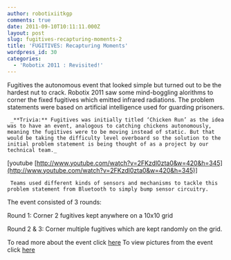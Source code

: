 ```yaml
---
author: robotixiitkgp
comments: true
date: 2011-09-10T10:11:11.000Z
layout: post
slug: fugitives-recapturing-moments-2
title: 'FUGITIVES: Recapturing Moments'
wordpress_id: 30
categories:
  - 'Robotix 2011 : Revisited!'
---
```


Fugitives the autonomous event that looked simple but turned out to be the hardest nut to crack. Robotix 2011 saw some mind-boggling alorithms to corner the fixed fugitives which emitted infrared radiations. The problem statements were based on artificial intelligence used for guarding prisoners.

```
 _**Trivia:** Fugitives was initially titled ‘Chicken Run’ as the idea was to have an event, analogous to catching chickens autonomously, meaning the fugitives were to be moving instead of static. But that would be taking the difficulty level overboard so the solution to the initial problem statement is being thought of as a project by our technical team._
```

[youtube [http://www.youtube.com/watch?v=2FKzdl0zta0&w=420&h=345](http://www.youtube.com/watch?v=2FKzdl0zta0&w=420&h=345)]

```
 Teams used different kinds of sensors and mechanisms to tackle this problem statement from Bluetooth to simply bump sensor circuitry.
```

  The event consisted of 3 rounds:

Round 1:   Corner 2 fugitives kept anywhere on a 10x10 grid

Round 2 & 3:  Corner multiple fugitives which are kept randomly on the grid.

To read more about the event click [here](http://robotix.in/rbtx11/events/raft) To view pictures from the event click [here](http://picasaweb.google.com/rbtx11/Robotix2011)
